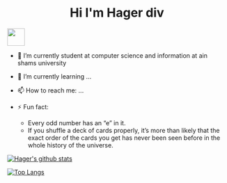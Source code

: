 
<h1 align="center"> Hi I'm Hager div<https://media.giphy.com/media/YnS7j9pwnECXLMrI4t/giphy.gif> </h1>
<img src="[https://media.giphy.com/media/vFKqnCdLPNOKc/giphy.gif](https://media.giphy.com/media/YnS7j9pwnECXLMrI4t/giphy.gif)" width="40" height="40" />


                                                                        
- 🔭 I’m currently student at computer science and information at ain shams university
- 🌱 I’m currently learning ...

- 📫 How to reach me: ...

- ⚡ Fun fact: 
  - Every odd number has an “e” in it.
  - If you shuffle a deck of cards properly, it’s more than likely that the exact order of the cards you get has never been seen before in the whole history of the universe.

<p align="center">
  
[![Hager's github stats](https://github-readme-stats.vercel.app/api?username=hagerkhaledabdelmonem&count_private=true&show_icons=true&theme=radical&hide_rank=false)](https://github.com/hagerkhaledabdelmonem/github-readme-stats)

[![Top Langs](https://github-readme-stats.vercel.app/api/top-langs/?username=hagerkhaledabdelmonem)](https://github.com/hagerkhaledabdelmonem/github-readme-stats)

</p>
